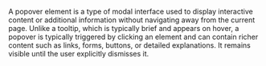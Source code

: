 A popover element is a type of modal interface used to display interactive content or additional information without navigating away from the current page.
Unlike a tooltip, which is typically brief and appears on hover, a popover is typically triggered by clicking an element and can contain richer content such as links, forms, buttons, or detailed explanations.
It remains visible until the user explicitly dismisses it.
